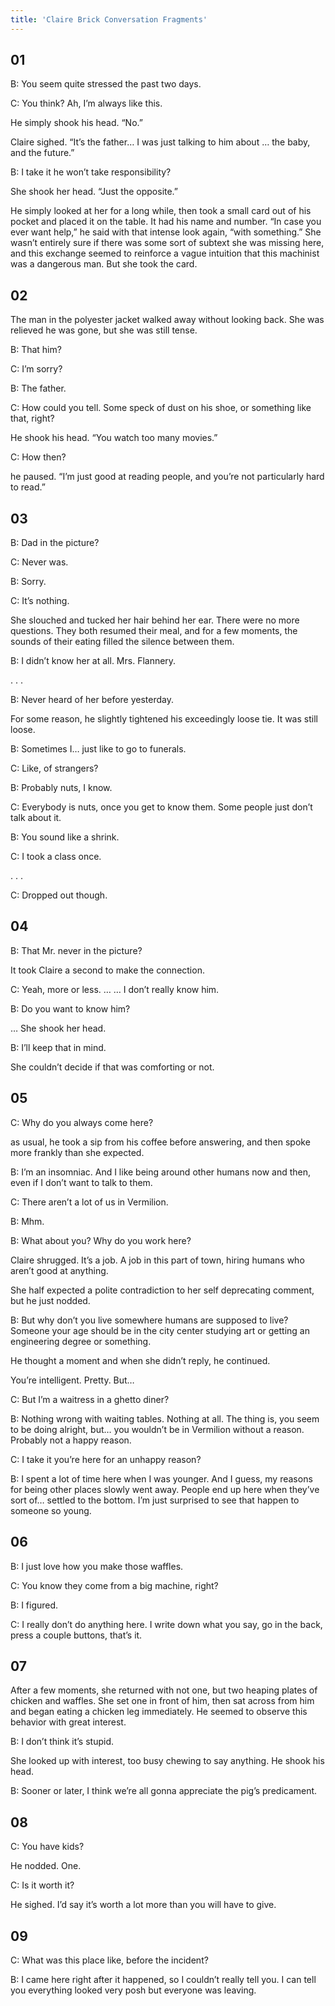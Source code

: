 ```yaml
---
title: 'Claire Brick Conversation Fragments'
---
```


## 01

B: You seem quite stressed the past two days.

C: You think? Ah, I’m always like this.

He simply shook his head. “No.”

Claire sighed. “It’s the father… I was just talking to him about … the baby, and the future.”

B: I take it he won’t take responsibility?

She shook her head. “Just the opposite.”

He simply looked at her for a long while, then took a small card out of his pocket and placed it on the table. It had his name and number. “In case you ever want help,” he said with that intense look again, “with something.” She wasn’t entirely sure if there was some sort of subtext she was missing here, and this exchange seemed to reinforce a vague intuition that this machinist was a dangerous man. But she took the card.

## 02

The man in the polyester jacket walked away without looking back. She was relieved he was gone, but she was still tense.

B: That him?

C: I’m sorry?

B: The father.

C: How could you tell. Some speck of dust on his shoe, or something like that, right?

He shook his head. “You watch too many movies.”

C: How then?

he paused. “I’m just good at reading people, and you’re not particularly hard to read.”

## 03

B: Dad in the picture?

C: Never was.

B: Sorry.

C: It’s nothing.

She slouched and tucked her hair behind her ear. There were no more questions. They both resumed their meal, and for a few moments, the sounds of their eating filled the silence between them.

B: I didn’t know her at all. Mrs. Flannery. 

. . .

B: Never heard of her before yesterday. 

For some reason, he slightly tightened his exceedingly loose tie. It was still loose.

B: Sometimes I… just like to go to funerals.

C: Like, of strangers?

B: Probably nuts, I know.

C: Everybody is nuts, once you get to know them. Some people just don’t talk about it.

B: You sound like a shrink.

C: I took a class once. 

. . .

C: Dropped out though.

## 04

B: That Mr. never in the picture?

It took Claire a second to make the connection.

C: Yeah, more or less. … … I don’t really know him.

B: Do you want to know him?

… She shook her head.

B: I’ll keep that in mind.

She couldn’t decide if that was comforting or not.

## 05

C: Why do you always come here?

as usual, he took a sip from his coffee before answering, and then spoke more frankly than she expected.

B: I’m an insomniac. And I like being around other humans now and then, even if I don’t want to talk to them.

C: There aren’t a lot of us in Vermilion.

B: Mhm.

B: What about you? Why do you work here?

Claire shrugged. It’s a job. A job in this part of town, hiring humans who aren’t good at anything.

She half expected a polite contradiction to her self deprecating comment, but he just nodded.

B: But why don’t you live somewhere humans are supposed to live? Someone your age should be in the city center studying art or getting an engineering degree or something. 

He thought a moment and when she didn’t reply, he continued.

You’re intelligent. Pretty. But…

C: But I’m a waitress in a ghetto diner?

B: Nothing wrong with waiting tables. Nothing at all. The thing is, you seem to be doing alright, but… you wouldn’t be in Vermilion without a reason. Probably not a happy reason.

C: I take it you’re here for an unhappy reason?

B: I spent a lot of time here when I was younger. And I guess, my reasons for being other places slowly went away. People end up here when they’ve sort of… settled to the bottom. I’m just surprised to see that happen to someone so young.

## 06

B: I just love how you make those waffles.

C: You know they come from a big machine, right?

B: I figured.

C: I really don’t do anything here. I write down what you say, go in the back, press a couple buttons, that’s it. 

## 07 
After a few moments, she returned with not one, but two heaping plates of chicken and waffles. She set one in front of him, then sat across from him and began eating a chicken leg immediately. He seemed to observe this behavior with great interest.

B: I don’t think it’s stupid.

She looked up with interest, too busy chewing to say anything. He shook his head.

B: Sooner or later, I think we’re all gonna appreciate the pig’s predicament.

## 08

C: You have kids?

He nodded. One.

C: Is it worth it?

He sighed. I’d say it’s worth a lot more than you will have to give. 

## 09

C: What was this place like, before the incident?

B: I came here right after it happened, so I couldn’t really tell you. I can tell you everything looked very posh but everyone was leaving. 